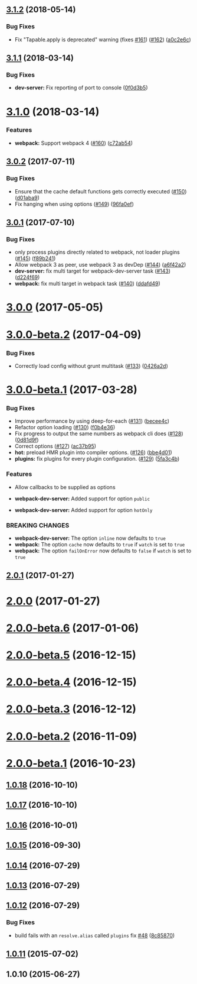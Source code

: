 <a name="3.1.2"></a>
## [3.1.2](https://github.com/webpack-contrib/grunt-webpack/compare/v3.1.1...v3.1.2) (2018-05-14)


### Bug Fixes

* Fix "Tapable.apply is deprecated" warning (fixes [#161](https://github.com/webpack-contrib/grunt-webpack/issues/161)) ([#162](https://github.com/webpack-contrib/grunt-webpack/issues/162)) ([a0c2e6c](https://github.com/webpack-contrib/grunt-webpack/commit/a0c2e6c))



<a name="3.1.1"></a>
## [3.1.1](https://github.com/webpack-contrib/grunt-webpack/compare/v3.1.0...v3.1.1) (2018-03-14)


### Bug Fixes

* **dev-server:** Fix reporting of port to console ([0f0d3b5](https://github.com/webpack-contrib/grunt-webpack/commit/0f0d3b5))



<a name="3.1.0"></a>
# [3.1.0](https://github.com/webpack-contrib/grunt-webpack/compare/v3.0.2...v3.1.0) (2018-03-14)


### Features

* **webpack:** Support webpack 4 ([#160](https://github.com/webpack-contrib/grunt-webpack/issues/160)) ([c72ab54](https://github.com/webpack-contrib/grunt-webpack/commit/c72ab54))



<a name="3.0.2"></a>
## [3.0.2](https://github.com/webpack-contrib/grunt-webpack/compare/v3.0.1...v3.0.2) (2017-07-11)


### Bug Fixes

* Ensure that the cache default functions gets correctly executed ([#150](https://github.com/webpack-contrib/grunt-webpack/issues/150)) ([d01aba9](https://github.com/webpack-contrib/grunt-webpack/commit/d01aba9))
* Fix hanging when using options ([#149](https://github.com/webpack-contrib/grunt-webpack/issues/149)) ([96fa0ef](https://github.com/webpack-contrib/grunt-webpack/commit/96fa0ef))



<a name="3.0.1"></a>
## [3.0.1](https://github.com/webpack-contrib/grunt-webpack/compare/v3.0.0...v3.0.1) (2017-07-10)


### Bug Fixes

* only process plugins directly related to webpack, not loader plugins ([#145](https://github.com/webpack-contrib/grunt-webpack/issues/145)) ([f89b241](https://github.com/webpack-contrib/grunt-webpack/commit/f89b241))
* Allow webpack 3 as peer, use webpack 3 as devDep ([#144](https://github.com/webpack-contrib/grunt-webpack/issues/144)) ([a6f42a2](https://github.com/webpack-contrib/grunt-webpack/commit/a6f42a2))
* **dev-server:** fix multi target for webpack-dev-server task ([#143](https://github.com/webpack-contrib/grunt-webpack/issues/143)) ([d224f69](https://github.com/webpack-contrib/grunt-webpack/commit/d224f69))
* **webpack:** fix multi target in webpack task ([#140](https://github.com/webpack-contrib/grunt-webpack/issues/140)) ([ddafd49](https://github.com/webpack-contrib/grunt-webpack/commit/ddafd49))



<a name="3.0.0"></a>
# [3.0.0](https://github.com/webpack-contrib/grunt-webpack/compare/v3.0.0-beta.2...v3.0.0) (2017-05-05)



<a name="3.0.0-beta.2"></a>
# [3.0.0-beta.2](https://github.com/webpack-contrib/grunt-webpack/compare/v3.0.0-beta.1...v3.0.0-beta.2) (2017-04-09)


### Bug Fixes

* Correctly load config without grunt multitask ([#133](https://github.com/webpack-contrib/grunt-webpack/issues/133)) ([0426a2d](https://github.com/webpack-contrib/grunt-webpack/commit/0426a2d))


<a name="3.0.0-beta.1"></a>
# [3.0.0-beta.1](https://github.com/webpack-contrib/grunt-webpack/compare/v2.0.1...v3.0.0-beta.1) (2017-03-28)


### Bug Fixes

* Improve performance by using deep-for-each ([#131](https://github.com/webpack-contrib/grunt-webpack/issues/131)) ([becee4c](https://github.com/webpack-contrib/grunt-webpack/commit/becee4c))
* Refactor option loading ([#130](https://github.com/webpack-contrib/grunt-webpack/issues/130)) ([f0b4e36](https://github.com/webpack-contrib/grunt-webpack/commit/f0b4e36))
* Fix progress to output the same numbers as webpack cli does ([#128](https://github.com/webpack-contrib/grunt-webpack/issues/128)) ([0d81d9f](https://github.com/webpack-contrib/grunt-webpack/commit/0d81d9f))
* Correct options ([#127](https://github.com/webpack-contrib/grunt-webpack/issues/127)) ([ac37b95](https://github.com/webpack-contrib/grunt-webpack/commit/ac37b95))
* **hot:** preload HMR plugin into compiler options. ([#126](https://github.com/webpack-contrib/grunt-webpack/issues/126)) ([bbe4d01](https://github.com/webpack-contrib/grunt-webpack/commit/bbe4d01))
* **plugins:** fix plugins for every plugin configuration. ([#129](https://github.com/webpack-contrib/grunt-webpack/issues/129)) ([5fa3c4b](https://github.com/webpack-contrib/grunt-webpack/commit/5fa3c4b))

### Features

* Allow callbacks to be supplied as options

* **webpack-dev-server:** Added support for option `public`
* **webpack-dev-server:** Added support for option `hotOnly`

### BREAKING CHANGES

* **webpack-dev-server:** The option `inline` now defaults to `true`
* **webpack:** The option `cache` now defaults to `true` if `watch` is set to `true`
* **webpack:** The option `failOnError` now defaults to `false` if `watch` is set to `true`


<a name="2.0.1"></a>
## [2.0.1](https://github.com/webpack-contrib/grunt-webpack/compare/v2.0.0...v2.0.1) (2017-01-27)



<a name="2.0.0"></a>
# [2.0.0](https://github.com/webpack-contrib/grunt-webpack/compare/v2.0.0-beta.6...v2.0.0) (2017-01-27)



<a name="2.0.0-beta.6"></a>
# [2.0.0-beta.6](https://github.com/webpack-contrib/grunt-webpack/compare/v2.0.0-beta.5...v2.0.0-beta.6) (2017-01-06)



<a name="2.0.0-beta.5"></a>
# [2.0.0-beta.5](https://github.com/webpack-contrib/grunt-webpack/compare/v2.0.0-beta.4...v2.0.0-beta.5) (2016-12-15)



<a name="2.0.0-beta.4"></a>
# [2.0.0-beta.4](https://github.com/webpack-contrib/grunt-webpack/compare/v2.0.0-beta.3...v2.0.0-beta.4) (2016-12-15)



<a name="2.0.0-beta.3"></a>
# [2.0.0-beta.3](https://github.com/webpack-contrib/grunt-webpack/compare/v2.0.0-beta.2...v2.0.0-beta.3) (2016-12-12)



<a name="2.0.0-beta.2"></a>
# [2.0.0-beta.2](https://github.com/webpack-contrib/grunt-webpack/compare/v2.0.0-beta.1...v2.0.0-beta.2) (2016-11-09)



<a name="2.0.0-beta.1"></a>
# [2.0.0-beta.1](https://github.com/webpack-contrib/grunt-webpack/compare/v1.0.18...v2.0.0-beta.1) (2016-10-23)



<a name="1.0.18"></a>
## [1.0.18](https://github.com/webpack-contrib/grunt-webpack/compare/v1.0.17...v1.0.18) (2016-10-10)



<a name="1.0.17"></a>
## [1.0.17](https://github.com/webpack-contrib/grunt-webpack/compare/v1.0.16...v1.0.17) (2016-10-10)



<a name="1.0.16"></a>
## [1.0.16](https://github.com/webpack-contrib/grunt-webpack/compare/v1.0.15...v1.0.16) (2016-10-01)



<a name="1.0.15"></a>
## [1.0.15](https://github.com/webpack-contrib/grunt-webpack/compare/v1.0.14...v1.0.15) (2016-09-30)



<a name="1.0.14"></a>
## [1.0.14](https://github.com/webpack-contrib/grunt-webpack/compare/v1.0.13...v1.0.14) (2016-07-29)



<a name="1.0.13"></a>
## [1.0.13](https://github.com/webpack-contrib/grunt-webpack/compare/v1.0.12...v1.0.13) (2016-07-29)



<a name="1.0.12"></a>
## [1.0.12](https://github.com/webpack-contrib/grunt-webpack/compare/v1.0.11...v1.0.12) (2016-07-29)


### Bug Fixes

* build fails with an `resolve.alias` called `plugins` fix [#48](https://github.com/webpack-contrib/grunt-webpack/issues/48) ([8c85870](https://github.com/webpack-contrib/grunt-webpack/commit/8c85870))



<a name="1.0.11"></a>
## [1.0.11](https://github.com/webpack-contrib/grunt-webpack/compare/v1.0.10...v1.0.11) (2015-07-02)



<a name="1.0.10"></a>
## 1.0.10 (2015-06-27)



